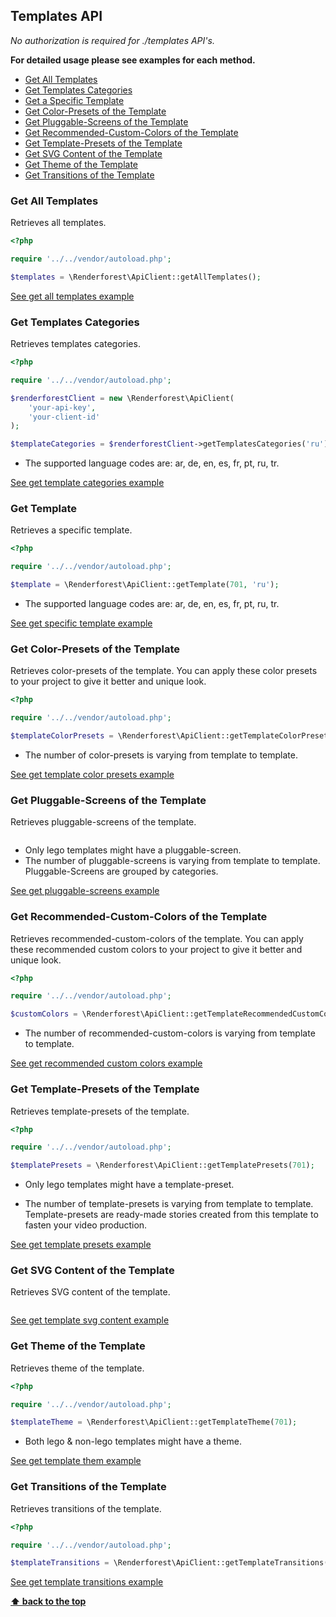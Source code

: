 ## Templates API

_No authorization is required for ./templates API's._

**For detailed usage please see examples for each method.**

  - [Get All Templates](#get-all-templates)
  - [Get Templates Categories](#get-templates-categories)
  - [Get a Specific Template](#get-a-specific-template)
  - [Get Color-Presets of the Template](#get-color-presets-of-the-template)
  - [Get Pluggable-Screens of the Template](#get-pluggable-screens-of-the-template)
  - [Get Recommended-Custom-Colors of the Template](#get-recommended-custom-colors-of-the-template)
  - [Get Template-Presets of the Template](#get-template-presets-of-the-template)
  - [Get SVG Content of the Template](#get-svg-content-of-the-template)
  - [Get Theme of the Template](#get-theme-of-the-template)
  - [Get Transitions of the Template](#get-transitions-of-the-template)

### Get All Templates

Retrieves all templates.
```php
<?php

require '../../vendor/autoload.php';

$templates = \Renderforest\ApiClient::getAllTemplates();
```
[See get all templates example](/examples/templates/get-all-templates.php)


### Get Templates Categories

Retrieves templates categories.

```php
<?php

require '../../vendor/autoload.php';

$renderforestClient = new \Renderforest\ApiClient(
    'your-api-key',
    'your-client-id'
);

$templateCategories = $renderforestClient->getTemplatesCategories('ru');
```
- The supported language codes are: ar, de, en, es, fr, pt, ru, tr.

[See get template categories example](/examples/templates/get-templates-categories.php)


### Get Template

Retrieves a specific template.

```php
<?php

require '../../vendor/autoload.php';

$template = \Renderforest\ApiClient::getTemplate(701, 'ru');
```

- The supported language codes are: ar, de, en, es, fr, pt, ru, tr.

[See get specific template example](/examples/templates/get-template.php)


### Get Color-Presets of the Template

Retrieves color-presets of the template.
You can apply these color presets to your project to give it better and unique look.
```php
<?php

require '../../vendor/autoload.php';

$templateColorPresets = \Renderforest\ApiClient::getTemplateColorPresets(701);
```

- The number of color-presets is varying from template to template.

[See get template color presets example](/examples/templates/get-template-color-presets.php)


### Get Pluggable-Screens of the Template

Retrieves pluggable-screens of the template.
```php

```

- Only lego templates might have a pluggable-screen. 
- The number of pluggable-screens is varying from template to template.
  Pluggable-Screens are grouped by categories.

[See get pluggable-screens example](/examples/templates/get-template-pluggable-screens.php)


### Get Recommended-Custom-Colors of the Template

Retrieves recommended-custom-colors of the template.
You can apply these recommended custom colors to your project to give it better and unique look.
```php
<?php

require '../../vendor/autoload.php';

$customColors = \Renderforest\ApiClient::getTemplateRecommendedCustomColors(701);
```
- The number of recommended-custom-colors is varying from template to template.

[See get recommended custom colors example](/examples/templates/get-template-recommended-custom-colors.php)


### Get Template-Presets of the Template

Retrieves template-presets of the template.
```php
<?php

require '../../vendor/autoload.php';

$templatePresets = \Renderforest\ApiClient::getTemplatePresets(701);
```

- Only lego templates might have a template-preset.

- The number of template-presets is varying from template to template.
Template-presets are ready-made stories created from this template to fasten your video production.

[See get template presets example](/examples/templates/get-template-presets.php)


### Get SVG Content of the Template

Retrieves SVG content of the template.

```php

```

[See get template svg content example](/examples/templates/get-template-svg-content.php)


### Get Theme of the Template

Retrieves theme of the template.

```php
<?php

require '../../vendor/autoload.php';

$templateTheme = \Renderforest\ApiClient::getTemplateTheme(701);
```

- Both lego & non-lego templates might have a theme.

[See get template them example](/examples/templates/get-template-theme.php)



### Get Transitions of the Template

Retrieves transitions of the template.

```php
<?php

require '../../vendor/autoload.php';

$templateTransitions = \Renderforest\ApiClient::getTemplateTransitions(701);
```

[See get template transitions example](/examples/templates/get-template-transitions.php)

**[⬆ back to the top](#templates-api)**
